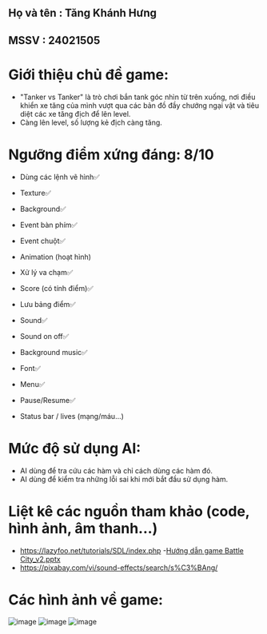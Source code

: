 ## Họ và tên : Tăng Khánh Hưng
## MSSV : 24021505
# Giới thiệu chủ đề game:
- "Tanker vs Tanker" là trò chơi bắn tank góc nhìn từ trên xuống, nơi điều khiển xe tăng của mình vượt qua các bản đồ đầy chướng ngại vật và tiêu diệt các xe tăng địch để lên level.
-  Càng lên level, số lượng kẻ địch càng tăng.
# Ngưỡng điểm xứng đáng: 8/10
- Dùng các lệnh vẽ hình✅

- Texture✅

- Background✅

- Event bàn phím✅

- Event chuột✅

- Animation (hoạt hình)

- Xử lý va chạm✅

- Score (có tính điểm)✅

- Lưu bảng điểm✅

- Sound✅

- Sound on off✅

- Background music✅

- Font✅

- Menu✅

- Pause/Resume✅

- Status bar / lives (mạng/máu...)
# Mức độ sử dụng AI:
- AI dùng để tra cứu các hàm và chỉ cách dùng các hàm đó.
- AI dùng để kiểm tra những lỗi sai khi mới bắt đầu sử dụng hàm.
# Liệt kê các nguồn tham khảo (code, hình ảnh, âm thanh...)
- https://lazyfoo.net/tutorials/SDL/index.php
-[Hướng dẫn game Battle City_v2.pptx](https://github.com/user-attachments/files/20094971/H.ng.d.n.game.Battle.City_v2.pptx)
- https://pixabay.com/vi/sound-effects/search/s%C3%BAng/


# Các hình ảnh về game:
![image](https://github.com/user-attachments/assets/6576f1e7-3ca7-4018-bb2e-6b35f4654c09)
![image](https://github.com/user-attachments/assets/84e2a78c-9ba3-4a63-9533-0242813cb598)
![image](https://github.com/user-attachments/assets/6e6a36c1-9bb1-4423-aff3-8113be813a2f)




